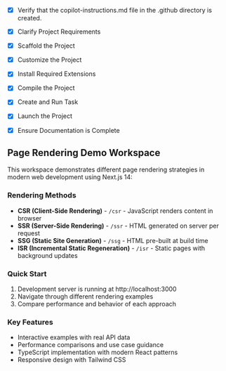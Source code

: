 <!-- Use this file to provide workspace-specific custom instructions to Copilot. For more details, visit https://code.visualstudio.com/docs/copilot/copilot-customization#_use-a-githubcopilotinstructionsmd-file -->
- [x] Verify that the copilot-instructions.md file in the .github directory is created.

- [x] Clarify Project Requirements
	<!-- Page rendering demo workspace with examples of CSR, SSR, SSG, ISR, and hybrid rendering using Next.js, React, and Node.js -->

- [x] Scaffold the Project
	<!--
	Ensure that the previous step has been marked as completed.
	Call project setup tool with projectType parameter.
	Run scaffolding command to create project files and folders.
	Use '.' as the working directory.
	If no appropriate projectType is available, search documentation using available tools.
	Otherwise, create the project structure manually using available file creation tools.
	-->

- [x] Customize the Project
	<!--
	Verify that all previous steps have been completed successfully and you have marked the step as completed.
	Develop a plan to modify codebase according to user requirements.
	Apply modifications using appropriate tools and user-provided references.
	Skip this step for "Hello World" projects.
	-->

- [x] Install Required Extensions
	<!-- No specific extensions mentioned in project setup info -->

- [x] Compile the Project
	<!--
	Verify that all previous steps have been completed.
	Install any missing dependencies.
	Run diagnostics and resolve any issues.
	Check for markdown files in project folder for relevant instructions on how to do this.
	-->

- [x] Create and Run Task
	<!--
	Verify that all previous steps have been completed.
	Check https://code.visualstudio.com/docs/debugtest/tasks to determine if the project needs a task. If so, use the create_and_run_task to create and launch a task based on package.json, README.md, and project structure.
	Skip this step otherwise.
	 -->

- [x] Launch the Project
	<!--
	Verify that all previous steps have been completed.
	Prompt user for debug mode, launch only if confirmed.
	 -->

- [x] Ensure Documentation is Complete

## Page Rendering Demo Workspace

This workspace demonstrates different page rendering strategies in modern web development using Next.js 14:

### Rendering Methods
- **CSR (Client-Side Rendering)** - `/csr` - JavaScript renders content in browser
- **SSR (Server-Side Rendering)** - `/ssr` - HTML generated on server per request  
- **SSG (Static Site Generation)** - `/ssg` - HTML pre-built at build time
- **ISR (Incremental Static Regeneration)** - `/isr` - Static pages with background updates

### Quick Start
1. Development server is running at http://localhost:3000
2. Navigate through different rendering examples
3. Compare performance and behavior of each approach

### Key Features
- Interactive examples with real API data
- Performance comparisons and use case guidance
- TypeScript implementation with modern React patterns
- Responsive design with Tailwind CSS
